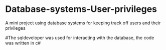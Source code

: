 # Database-systems-User-privileges
A mini project using database systems for keeping track off users and their privileges

#The sqldeveloper was used for interacting with the database, the code was written in c#

